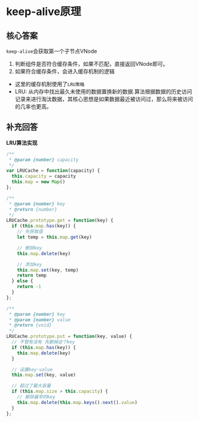 # keep-alive原理

## 核心答案
`keep-alive`会获取第一个子节点VNode
1. 判断组件是否符合缓存条件，如果不匹配，直接返回VNode即可。
2. 如果符合缓存条件，会进入缓存机制的逻辑
  + 这里的缓存机制使用了`LRU策略`
  + LRU: 从内存中找出最久未使用的数据置换新的数据.算法根据数据的历史访问记录来进行淘汰数据，其核心思想是如果数据最近被访问过，那么将来被访问的几率也更高。


## 补充回答

**LRU算法实现**
```js
/**
 * @param {number} capacity
 */
var LRUCache = function(capacity) {
  this.capacity = capacity
  this.map = new Map()
};

/** 
 * @param {number} key
 * @return {number}
 */
LRUCache.prototype.get = function(key) {
  if (this.map.has(key)) {
    // 先获取值
    let temp = this.map.get(key)

    // 删除key
    this.map.delete(key)

    // 添加key
    this.map.set(key, temp)
    return temp
  } else {
    return -1
  }
};

/** 
 * @param {number} key 
 * @param {number} value
 * @return {void}
 */
LRUCache.prototype.put = function(key, value) {
  // 不管有没有 先删掉这个key
  if (this.map.has(key)) {
    this.map.delete(key)
  }

  // 设置key-value
  this.map.set(key, value)

  // 超过了最大容量
  if (this.map.size > this.capacity) {
    // 删除最早的key
    this.map.delete(this.map.keys().next().value)
  }
};
```